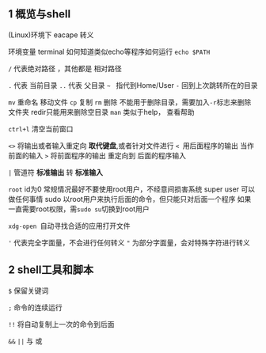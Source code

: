 ## 1 概览与shell
(Linux)环境下
eacape 转义

环境变量 terminal 如何知道类似echo等程序如何运行
`echo $PATH`

`/` 代表绝对路径 ，其他都是 相对路径

`.` 代表 当前目录
`..` 代表 父目录
`~ ` 指代到Home/User
`-` 回到上次跳转所在的目录

`mv` 重命名 移动文件
`cp` 复制
`rm` 删除
    不能用于删除目录，需要加入`-r`标志来删除文件夹
    redir只能用来删除空目录
`man` 类似于help， 查看帮助

`ctrl+l` 清空当前窗口

`<>` 将输出或者输入重定向 **取代键盘**,或者针对文件进行
    `< `用后面程序的输出 当作前面的输入
    `>` 将前面程序的输出 重定向到 后面的程序输入


`|` 管道符 **标准输出** 转 **标准输入**

`root` id为0  常规情况最好不要使用root用户，不经意间损害系统
    super user 可以做任何事情
    sudo 以root用户来执行后面的命令，但只能只对后面一个程序
    如果一直需要root权限，需`sudo su`切换到root用户

`xdg-open `自动寻找合适的应用打开文件

`'` 代表完全字面量，不会进行任何转义
`"` 为部分字面量，会对特殊字符进行转义

## 2 shell工具和脚本

`$` 保留关键词

`;` 命令的连续运行

`!!`  将自动复制上一次的命令到后面

`&&` `||` 与 或

